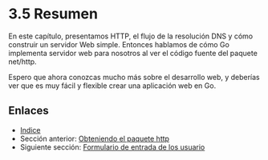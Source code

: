 # 3.5 Resumen

En este capítulo, presentamos HTTP, el flujo de la resolución DNS y cómo construir un servidor Web simple. Entonces hablamos de cómo Go implementa servidor web para nosotros al ver el código fuente del paquete net/http.

Espero que ahora conozcas mucho más sobre el desarrollo web, y deberías ver que es muy fácil y flexible crear una aplicación web en Go.

## Enlaces

- [Indice](preface.md)
- Sección anterior: [Obteniendo el paquete http](03.4.md)
- Siguiente sección: [Formulario de entrada de los usuario](04.0.md)
